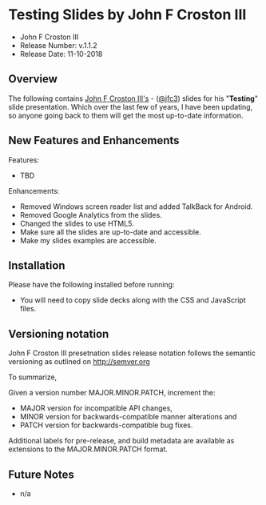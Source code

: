 # Testing Slides by John F Croston III

* John F Croston III
* Release Number:  v.1.1.2
* Release Date: 11-10-2018

## Overview
The following contains [John F Croston III's](http://jfciii.com) - ([@jfc3](https://twitter.com/jfc3)) slides for his "**Testing**" slide presentation. Which over the last few of years, I have been updating, so anyone going back to them will get the most up-to-date information.

## New Features and Enhancements
Features:

* TBD

Enhancements:

* Removed Windows screen reader list and added TalkBack for Android.
* Removed Google Analytics from the slides.
* Changed the slides to use HTML5.
* Make sure all the slides are up-to-date and accessible.
* Make my slides examples are accessible.

## Installation
Please have the following installed before running:
* You will need to copy slide decks along with the CSS and JavaScript files.

## Versioning notation
John F Croston III presetnation slides release notation follows the semantic versioning as outlined on http://semver.org

To summarize,

Given a version number MAJOR.MINOR.PATCH, increment the:

* MAJOR version for incompatible API changes,
* MINOR version for backwards-compatible manner alterations and
* PATCH version for backwards-compatible bug fixes.

Additional labels for pre-release, and build metadata are available as extensions to the MAJOR.MINOR.PATCH format.

## Future Notes

* n/a